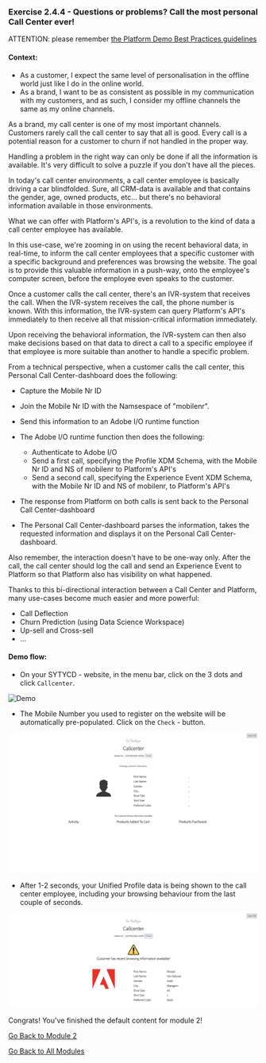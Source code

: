 ### Exercise 2.4.4 - Questions or problems? Call the most personal Call Center ever!

ATTENTION: please remember [the Platform Demo Best Practices guidelines](./ex0.md)

#### **Context:** 

  * As a customer, I expect the same level of personalisation in the offline world just like I do in the online world. 
  * As a brand, I want to be as consistent as possible in my communication with my customers, and as such, I consider my offline channels the same as my online channels.

As a brand, my call center is one of my most important channels. Customers rarely call the call center to say that all is good. Every call is a potential reason for a customer to churn if not handled in the proper way.

Handling a problem in the right way can only be done if all the information is available. It's very difficult to solve a puzzle if you don't have all the pieces.

In today's call center environments, a call center employee is basically driving a car blindfolded. Sure, all CRM-data is available and that contains the gender, age, owned products, etc... but there's no behavioral information available in those environments.

What we can offer with Platform's API's, is a revolution to the kind of data a call center employee has available.

In this use-case, we're zooming in on using the recent behavioral data, in real-time, to inform the call center employees that a specific customer with a specific background and preferences was browsing the website. The goal is to provide this valuable information in a push-way, onto the employee's computer screen, before the employee even speaks to the customer.

Once a customer calls the call center, there's an IVR-system that receives the call. When the IVR-system receives the call, the phone number is known. With this information, the IVR-system can query Platform's API's immediately to then receive all that mission-critical information immediately.

Upon receiving the behavioral information, the IVR-system can then also make decisions based on that data to direct a call to a specific employee if that employee is more suitable than another to handle a specific problem.

From a technical perspective, when a customer calls the call center, this Personal Call Center-dashboard does the following:

  * Capture the Mobile Nr ID
  
  * Join the Mobile Nr ID with the Namsespace of "mobilenr".
  
  * Send this information to an Adobe I/O runtime function
  
  * The Adobe I/O runtime function then does the following:
    * Authenticate to Adobe I/O
    * Send a first call, specifying the Profile XDM Schema, with the Mobile Nr ID and NS of mobilenr to Platform's API's 
    * Send a second call, specifying the Experience Event XDM Schema, with the Mobile Nr ID and NS of mobilenr, to Platform's API's
  * The response from Platform on both calls is sent back to the Personal Call Center-dashboard
  * The Personal Call Center-dashboard parses the information, takes the requested information and displays it on the Personal Call Center-dashboard.

Also remember, the interaction doesn't have to be one-way only. After the call, the call center should log the call and send an Experience Event to Platform so that Platform also has visibility on what happened.

Thanks to this bi-directional interaction between a Call Center and Platform, many use-cases become much easier and more powerful:

  * Call Deflection
  * Churn Prediction (using Data Science Workspace)
  * Up-sell and Cross-sell
  * ...


#### **Demo flow:**

  * On your SYTYCD - website, in the menu bar, click on the 3 dots and click ``Callcenter``.

  ![Demo](./images/callcenter.png)
  
  * The Mobile Number you used to register on the website will be automatically pre-populated. Click on the ``Check`` - button.
  
  ![Demo](./images/callcenter_id.png)
  
  * After 1-2 seconds, your Unified Profile data is being shown to the call center employee, including your browsing behaviour from the last couple of seconds.
  
  ![Demo](./images/callcenter_response.png)

Congrats! You've finished the default content for module 2!

[Go Back to Module 2](../README.md)

[Go Back to All Modules](/../../)




